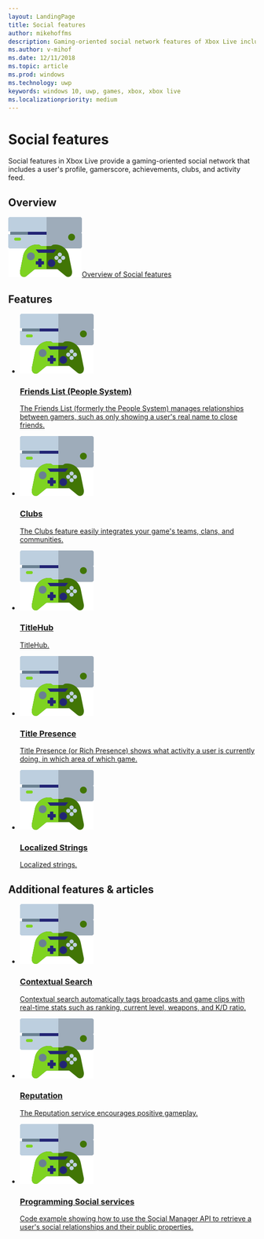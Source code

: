 ```yaml
---
layout: LandingPage
title: Social features
author: mikehoffms
description: Gaming-oriented social network features of Xbox Live include a user's profile, gamerscore, achievements, clubs, and activity feed.
ms.author: v-mihof
ms.date: 12/11/2018
ms.topic: article
ms.prod: windows
ms.technology: uwp
keywords: windows 10, uwp, games, xbox, xbox live
ms.localizationpriority: medium
---
```


<h1>Social features</h1>

<p>
  Social features in Xbox Live provide a gaming-oriented social network that includes a user's profile, gamerscore, achievements, clubs, and activity feed.
</p>


<h2>Overview</h2>

<div class="ico48Case halfStack">
    <div class="ico48Link"><a href="xbox-live-social-platform.md"><img src="../images/common/xbl_socialplatform.svg" alt="social platform gaming icon"><span>Overview of Social features</span></a></div>
</div>

<h2>Features</h2>
<ul class="cardsF panelContent cols cols2">
    <li>
        <a href="people-system/people-system.md">
        <div class="cardSize">
            <div class="cardPadding">
                <div class="card">
                    <div class="cardImageOuter">
                        <div class="cardImage">
                            <img src="../images/common/xbl_socialplatform.svg" alt="social platform gaming icon" alt="Social features" />
                        </div>
                    </div>
                    <div class="cardText">
                        <h3>Friends List (People System)</h3>
                        <p>The Friends List (formerly the People System) manages relationships between gamers, such as only showing a user's real name to close friends.</p>
                    </div>
                </div>
            </div>
        </div>
        </a>
    </li>
    <li>
        <a href="../features/social/clubs/index.md">
        <div class="cardSize">
            <div class="cardPadding">
                <div class="card">
                    <div class="cardImageOuter">
                        <div class="cardImage">
                            <img src="../images/common/xbl_socialplatform.svg" alt="social platform gaming icon" alt="Social features" />
                        </div>
                    </div>
                    <div class="cardText">
                        <h3>Clubs</h3>
                        <p>The Clubs feature easily integrates your game's teams, clans, and communities.</p>
                    </div>
                </div>
            </div>
        </div>
        </a>
    </li>
    <li>
        <a href="../features/social/titlehub/index.md">
        <div class="cardSize">
            <div class="cardPadding">
                <div class="card">
                    <div class="cardImageOuter">
                        <div class="cardImage">
                            <img src="../images/common/xbl_socialplatform.svg" alt="social platform gaming icon" alt="Social features" />
                        </div>
                    </div>
                    <div class="cardText">
                        <h3>TitleHub</h3>
                        <p>TitleHub.</p>
                    </div>
                </div>
            </div>
        </div>
        </a>
    </li>
    <li>
        <a href="../features/social/title-presence/index.md">
        <div class="cardSize">
            <div class="cardPadding">
                <div class="card">
                    <div class="cardImageOuter">
                        <div class="cardImage">
                            <img src="../images/common/xbl_socialplatform.svg" alt="social platform gaming icon" alt="Social features" />
                        </div>
                    </div>
                    <div class="cardText">
                        <h3>Title Presence</h3>
                        <p>Title Presence (or Rich Presence) shows what activity a user is currently doing, in which area of which game.</p>
                    </div>
                </div>
            </div>
        </div>
        </a>
    </li>
    <li>
        <a href="../features/social/localized-strings/localized-strings.md">
        <div class="cardSize">
            <div class="cardPadding">
                <div class="card">
                    <div class="cardImageOuter">
                        <div class="cardImage">
                            <img src="../images/common/xbl_socialplatform.svg" alt="social platform gaming icon" alt="Social features" />
                        </div>
                    </div>
                    <div class="cardText">
                        <h3>Localized Strings</h3>
                        <p>Localized strings.</p>
                    </div>
                </div>
            </div>
        </div>
        </a>
    </li>
</ul>

<h2>Additional features &amp; articles</h2>
<ul class="cardsF panelContent cols cols2">
    <li>
        <a href="../contextual-search/contextual-search.md">
        <div class="cardSize">
            <div class="cardPadding">
                <div class="card">
                    <div class="cardImageOuter">
                        <div class="cardImage">
                            <img src="../images/common/xbl_socialplatform.svg" alt="social platform gaming icon" alt="Social features" />
                        </div>
                    </div>
                    <div class="cardText">
                        <h3>Contextual Search</h3>
                        <p>Contextual search automatically tags broadcasts and game clips with real-time stats such as ranking, current level, weapons, and K/D ratio.</p>
                    </div>
                </div>
            </div>
        </div>
        </a>
    </li>
    <li>
        <a href="people-system/reputation.md">
        <div class="cardSize">
            <div class="cardPadding">
                <div class="card">
                    <div class="cardImageOuter">
                        <div class="cardImage">
                            <img src="../images/common/xbl_socialplatform.svg" alt="social platform gaming icon" alt="Social features" />
                        </div>
                    </div>
                    <div class="cardText">
                        <h3>Reputation</h3>
                        <p>The Reputation service encourages positive gameplay.</p>
                    </div>
                </div>
            </div>
        </div>
        </a>
    </li>
    <li>
        <a href="people-system/programming-social-services.md">
        <div class="cardSize">
            <div class="cardPadding">
                <div class="card">
                    <div class="cardImageOuter">
                        <div class="cardImage">
                            <img src="../images/common/xbl_socialplatform.svg" alt="social platform gaming icon" alt="Social features" />
                        </div>
                    </div>
                    <div class="cardText">
                        <h3>Programming Social services</h3>
                        <p>Code example showing how to use the Social Manager API to retrieve a user's social relationships and their public properties.</p>
                    </div>
                </div>
            </div>
        </div>
        </a>
    </li>
</ul>
